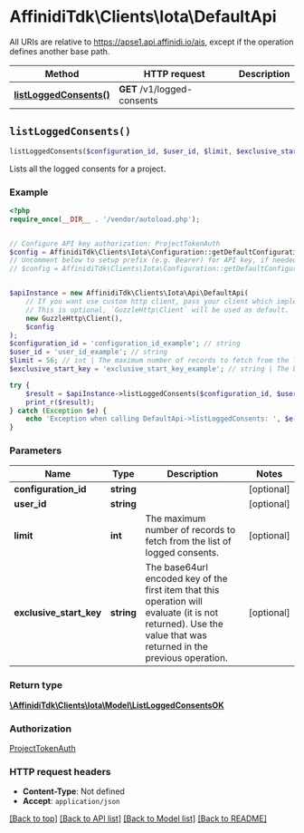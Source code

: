 # AffinidiTdk\Clients\Iota\DefaultApi

All URIs are relative to https://apse1.api.affinidi.io/ais, except if the operation defines another base path.

| Method                                                       | HTTP request                | Description |
| ------------------------------------------------------------ | --------------------------- | ----------- |
| [**listLoggedConsents()**](DefaultApi.md#listLoggedConsents) | **GET** /v1/logged-consents |             |

## `listLoggedConsents()`

```php
listLoggedConsents($configuration_id, $user_id, $limit, $exclusive_start_key): \AffinidiTdk\Clients\Iota\Model\ListLoggedConsentsOK
```

Lists all the logged consents for a project.

### Example

```php
<?php
require_once(__DIR__ . '/vendor/autoload.php');


// Configure API key authorization: ProjectTokenAuth
$config = AffinidiTdk\Clients\Iota\Configuration::getDefaultConfiguration()->setApiKey('authorization', 'YOUR_API_KEY');
// Uncomment below to setup prefix (e.g. Bearer) for API key, if needed
// $config = AffinidiTdk\Clients\Iota\Configuration::getDefaultConfiguration()->setApiKeyPrefix('authorization', 'Bearer');


$apiInstance = new AffinidiTdk\Clients\Iota\Api\DefaultApi(
    // If you want use custom http client, pass your client which implements `GuzzleHttp\ClientInterface`.
    // This is optional, `GuzzleHttp\Client` will be used as default.
    new GuzzleHttp\Client(),
    $config
);
$configuration_id = 'configuration_id_example'; // string
$user_id = 'user_id_example'; // string
$limit = 56; // int | The maximum number of records to fetch from the list of logged consents.
$exclusive_start_key = 'exclusive_start_key_example'; // string | The base64url encoded key of the first item that this operation will evaluate (it is not returned). Use the value that was returned in the previous operation.

try {
    $result = $apiInstance->listLoggedConsents($configuration_id, $user_id, $limit, $exclusive_start_key);
    print_r($result);
} catch (Exception $e) {
    echo 'Exception when calling DefaultApi->listLoggedConsents: ', $e->getMessage(), PHP_EOL;
}
```

### Parameters

| Name                    | Type       | Description                                                                                                                                                    | Notes      |
| ----------------------- | ---------- | -------------------------------------------------------------------------------------------------------------------------------------------------------------- | ---------- |
| **configuration_id**    | **string** |                                                                                                                                                                | [optional] |
| **user_id**             | **string** |                                                                                                                                                                | [optional] |
| **limit**               | **int**    | The maximum number of records to fetch from the list of logged consents.                                                                                       | [optional] |
| **exclusive_start_key** | **string** | The base64url encoded key of the first item that this operation will evaluate (it is not returned). Use the value that was returned in the previous operation. | [optional] |

### Return type

[**\AffinidiTdk\Clients\Iota\Model\ListLoggedConsentsOK**](../Model/ListLoggedConsentsOK.md)

### Authorization

[ProjectTokenAuth](../../README.md#ProjectTokenAuth)

### HTTP request headers

- **Content-Type**: Not defined
- **Accept**: `application/json`

[[Back to top]](#) [[Back to API list]](../../README.md#endpoints)
[[Back to Model list]](../../README.md#models)
[[Back to README]](../../README.md)
